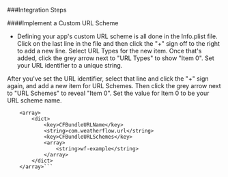 ###Integration Steps

####Implement a Custom URL Scheme
* Defining your app's custom URL scheme is all done in the Info.plist file. Click on the last line in the file and then click the "+" sign off to the right to add a new line. Select URL Types for the new item. Once that's added, click the grey arrow next to "URL Types" to show "Item 0". Set your URL identifier to a unique string.

After you've set the URL identifier, select that line and click the "+" sign again, and add a new item for URL Schemes. Then click the grey arrow next to "URL Schemes" to reveal "Item 0". Set the value for Item 0 to be your URL scheme name.

```<key>CFBundleURLTypes</key>
	<array>
		<dict>
			<key>CFBundleURLName</key>
			<string>com.weatherflow.url</string>
			<key>CFBundleURLSchemes</key>
			<array>
				<string>wf-example</string>
			</array>
		</dict>
	</array>```

